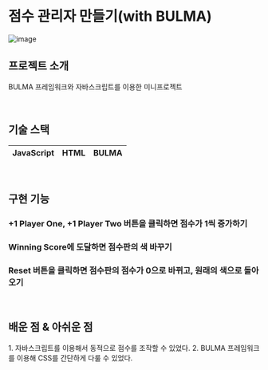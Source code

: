 # 점수 관리자 만들기(with BULMA)

![image](https://github.com/DevelopIsHobby/My-first-web-site/assets/107912101/e20c75ab-bc8d-4cff-8534-f5e5c9f8d291)

## 프로젝트 소개

<p align="justify">
BULMA 프레임워크와 자바스크립트를 이용한 미니프로젝트
</p>

<br>

## 기술 스택

| JavaScript |   HTML   |  BULMA   |
| :--------: | :------: | :-----:  |

<br>

## 구현 기능

### +1 Player One, +1 Player Two 버튼을 클릭하면 점수가 1씩 증가하기

### Winning Score에 도달하면 점수판의 색 바꾸기

### Reset 버튼을 클릭하면 점수판의 점수가 0으로 바뀌고, 원래의 색으로 돌아오기


<br>

## 배운 점 & 아쉬운 점

<p align="justify">
  1. 자바스크립트를 이용해서 동적으로 점수를 조작할 수 있었다.
  2. BULMA 프레임워크를 이용해 CSS를 간단하게 다룰 수 있었다.
</p>

